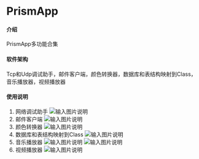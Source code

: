 # PrismApp

#### 介绍
PrismApp多功能合集

#### 软件架构
Tcp和Udp调试助手，邮件客户端，颜色转换器，数据库和表结构映射到Class，音乐播放器，视频播放器

#### 使用说明

1.  网络调试助手
![输入图片说明](https://foruda.gitee.com/images/1701798451564312741/c40f2d69_8918291.png "屏幕截图")
2.  邮件客户端
![输入图片说明](https://foruda.gitee.com/images/1701798260164385619/9307d387_8918291.png "屏幕截图")
3.  颜色转换器
![输入图片说明](https://foruda.gitee.com/images/1701798291963303247/64de2c88_8918291.png "屏幕截图")
4.  数据库和表结构映射到Class
![输入图片说明](https://foruda.gitee.com/images/1701798405511647890/1f7576ac_8918291.png "屏幕截图")
5.  音乐播放器
![输入图片说明](https://foruda.gitee.com/images/1701798565735910113/53b37966_8918291.png "屏幕截图")
![输入图片说明](https://foruda.gitee.com/images/1701798536835808981/5e1145ec_8918291.png "屏幕截图")
6.  视频播放器
![输入图片说明](https://foruda.gitee.com/images/1701798662166879528/bbd5afb3_8918291.png "屏幕截图")

